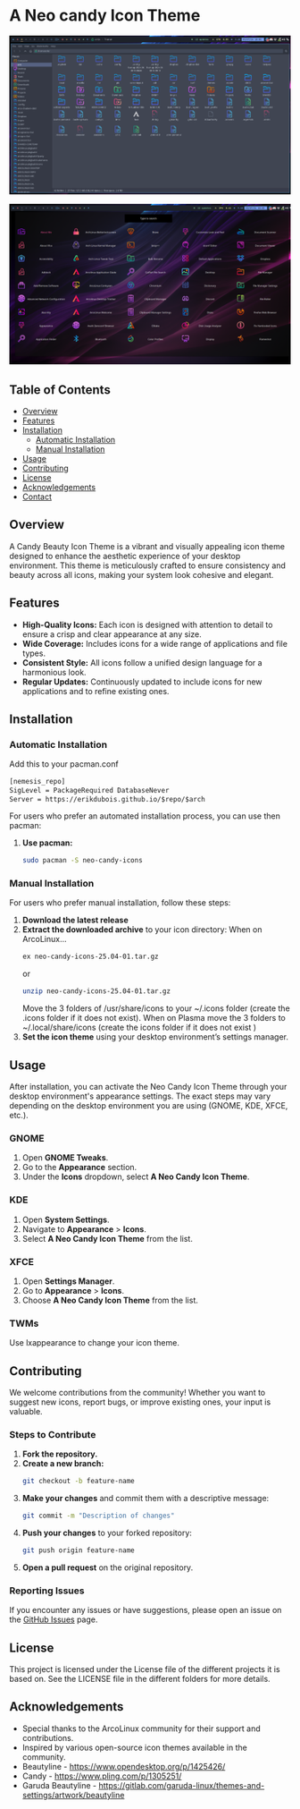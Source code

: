 # A Neo candy Icon Theme

![filemanager](https://github.com/erikdubois/neo-candy-icons/blob/main/sample/filemanager.png)

![menu](https://github.com/erikdubois/neo-candy-icons/blob/main/sample/menu.png)

## Table of Contents

- [Overview](#overview)
- [Features](#features)
- [Installation](#installation)
  - [Automatic Installation](#automatic-installation)
  - [Manual Installation](#manual-installation)
- [Usage](#usage)
- [Contributing](#contributing)
- [License](#license)
- [Acknowledgements](#acknowledgements)
- [Contact](#contact)

## Overview

A Candy Beauty Icon Theme is a vibrant and visually appealing icon theme designed to enhance the aesthetic experience of your desktop environment. This theme is meticulously crafted to ensure consistency and beauty across all icons, making your system look cohesive and elegant.

## Features

- **High-Quality Icons:** Each icon is designed with attention to detail to ensure a crisp and clear appearance at any size.
- **Wide Coverage:** Includes icons for a wide range of applications and file types.
- **Consistent Style:** All icons follow a unified design language for a harmonious look.
- **Regular Updates:** Continuously updated to include icons for new applications and to refine existing ones.

## Installation

### Automatic Installation

Add this to your pacman.conf

```
[nemesis_repo]
SigLevel = PackageRequired DatabaseNever
Server = https://erikdubois.github.io/$repo/$arch
```
For users who prefer an automated installation process, you can use then pacman:

1. **Use pacman:**
    ```bash
    sudo pacman -S neo-candy-icons
    ```

### Manual Installation

For users who prefer manual installation, follow these steps:

1. **Download the latest release**
2. **Extract the downloaded archive** to your icon directory:
    When on ArcoLinux...
    ```bash
    ex neo-candy-icons-25.04-01.tar.gz
    ```
    or
    ```bash
    unzip neo-candy-icons-25.04-01.tar.gz
    ```
    Move the 3 folders of /usr/share/icons to your ~/.icons folder (create the .icons folder if it does not exist).
    When on Plasma move the 3 folders to ~/.local/share/icons (create the icons folder if it does not exist )
4. **Set the icon theme** using your desktop environment’s settings manager.

## Usage

After installation, you can activate the Neo Candy Icon Theme through your desktop environment's appearance settings. The exact steps may vary depending on the desktop environment you are using (GNOME, KDE, XFCE, etc.).

### GNOME

1. Open **GNOME Tweaks**.
2. Go to the **Appearance** section.
3. Under the **Icons** dropdown, select **A Neo Candy Icon Theme**.

### KDE

1. Open **System Settings**.
2. Navigate to **Appearance** > **Icons**.
3. Select **A Neo Candy Icon Theme** from the list.

### XFCE

1. Open **Settings Manager**.
2. Go to **Appearance** > **Icons**.
3. Choose **A Neo Candy Icon Theme** from the list.

### TWMs

Use lxappearance to change your icon theme.

## Contributing

We welcome contributions from the community! Whether you want to suggest new icons, report bugs, or improve existing ones, your input is valuable.

### Steps to Contribute

1. **Fork the repository.**
2. **Create a new branch:**
    ```bash
    git checkout -b feature-name
    ```
3. **Make your changes** and commit them with a descriptive message:
    ```bash
    git commit -m "Description of changes"
    ```
4. **Push your changes** to your forked repository:
    ```bash
    git push origin feature-name
    ```
5. **Open a pull request** on the original repository.

### Reporting Issues

If you encounter any issues or have suggestions, please open an issue on the [GitHub Issues](https://github.com/erikdubois/neo-candy-icons/issues) page.

## License

This project is licensed under the License file of the different projects it is based on. See the LICENSE file in the different folders for more details.

## Acknowledgements

- Special thanks to the ArcoLinux community for their support and contributions.
- Inspired by various open-source icon themes available in the community.
- Beautyline - https://www.opendesktop.org/p/1425426/
- Candy - https://www.pling.com/p/1305251/
- Garuda Beautyline - https://gitlab.com/garuda-linux/themes-and-settings/artwork/beautyline
